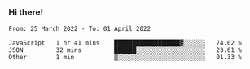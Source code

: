 ### Hi there!

<!--START_SECTION:waka-->

```text
From: 25 March 2022 - To: 01 April 2022

JavaScript   1 hr 41 mins    ██████████████████▓░░░░░░   74.02 %
JSON         32 mins         ██████░░░░░░░░░░░░░░░░░░░   23.61 %
Other        1 min           ▒░░░░░░░░░░░░░░░░░░░░░░░░   01.33 %
```

<!--END_SECTION:waka-->
